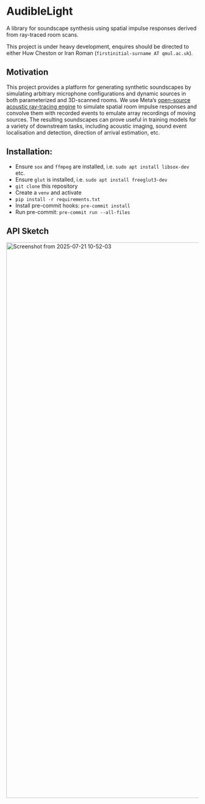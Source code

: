 # AudibleLight

A library for soundscape synthesis using spatial impulse responses derived from ray-traced room scans.

This project is under heavy development, enquires should be directed to either Huw Cheston or Iran Roman (`firstinitial-surname AT qmul.ac.uk`).

## Motivation

This project provides a platform for generating synthetic soundscapes by simulating arbitrary microphone configurations and dynamic sources in both parameterized and 3D-scanned rooms. We use Meta’s [open-source acoustic ray-tracing engine](https://github.com/beasteers/rlr-audio-propagation) to simulate spatial room impulse responses and convolve them with recorded events to emulate array recordings of moving sources. The resulting soundscapes can prove useful in training models for a variety of downstream tasks, including acoustic imaging, sound event localisation and detection, direction of arrival estimation, etc.

## Installation:

- Ensure `sox` and `ffmpeg` are installed, i.e. `sudo apt install libsox-dev` etc.
- Ensure `glut` is installed, i.e. `sudo apt install freeglut3-dev`
- `git clone` this repository
- Create a `venv` and activate
- `pip install -r requirements.txt`
- Install pre-commit hooks: `pre-commit install`
- Run pre-commit: `pre-commit run --all-files`

## API Sketch

<img width="3748" height="1454" alt="Screenshot from 2025-07-21 10-52-03" src="https://github.com/user-attachments/assets/52d3df17-126b-43c6-8e57-0a724e74e6ef" />
